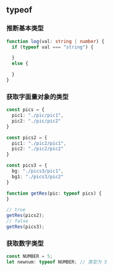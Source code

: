 ## typeof

### 推断基本类型

```ts
function log(val: string | number) {
  if (typeof val === "string") {

  }
  else {

  }
}
```

### 获取字面量对象的类型

```ts
const pics = {
  pic1: "./pic/pic1",
  pic2: "./pic/pic2"
}

const pics2 = {
  pic1: "./pic2/pic1",
  pic2: "./pic2/pic2"
}

const pics3 = {
  bg: "./pics3/pic1",
  bg1: "./pics3/pic2"
}

function getRes(pic: typeof pics) {
}

// true
getRes(pics2);
// false
getRes(pics3);
```

### 获取数字类型

```ts
const NUMBER = 5;
let newnum: typeof NUMBER; // 类型为 5
```